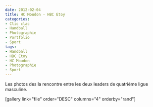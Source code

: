 ```yaml
---
date: 2012-02-04
title: HC Moudon - HBC Etoy
categories:
- Clic clac
- Handball
- Photographie
- Portfolio
- Sport
tags:
- Handball
- HBC Etoy
- HC Moudon
- Photographie
- Sport
---
```

Les photos des la rencontre entre les deux leaders de quatrième ligue masculine. <!--more-->

[gallery link="file" order="DESC" columns="4" orderby="rand"]

